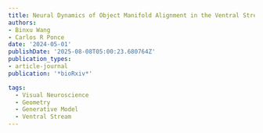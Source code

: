 ```yaml
---
title: Neural Dynamics of Object Manifold Alignment in the Ventral Stream
authors:
- Binxu Wang
- Carlos R Ponce
date: '2024-05-01'
publishDate: '2025-08-08T05:00:23.680764Z'
publication_types:
- article-journal
publication: '*bioRxiv*'

tags:
  - Visual Neuroscience
  - Geometry
  - Generative Model
  - Ventral Stream
---
```

